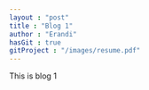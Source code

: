 ```yaml
---
layout : "post"
title : "Blog 1"
author : "Erandi"
hasGit : true
gitProject : "/images/resume.pdf"
---
```


This is blog 1